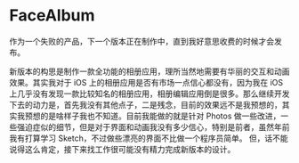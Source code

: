 # FaceAlbum
作为一个失败的产品，下一个版本正在制作中，直到我好意思收费的时候才会发布。

新版本的构思是制作一款全功能的相册应用，理所当然地需要有华丽的交互和动画效果。其实我对于 iOS 上的相册应用是否有市场一点信心都没有，因为我在 iOS 上几乎没有发现一款比较知名的相册应用，相册编辑应用倒是很多。那么继续开发下去的动力是，首先我没有其他点子，二是残念，目前的效果远不是我预想的，其实我预想的是啥样子我也不知道。目前我能做的就是针对 Photos 做一些改进，一些强迫症似的细节，但是对于界面和动画我没有多少信心，特别是前者，虽然年前我有打算学习 Sketch，不过做些漂亮的界面不比做一个程序员简单。
但，话不能说得这么肯定，接下来找工作很可能没有精力完成新版本的设计。
